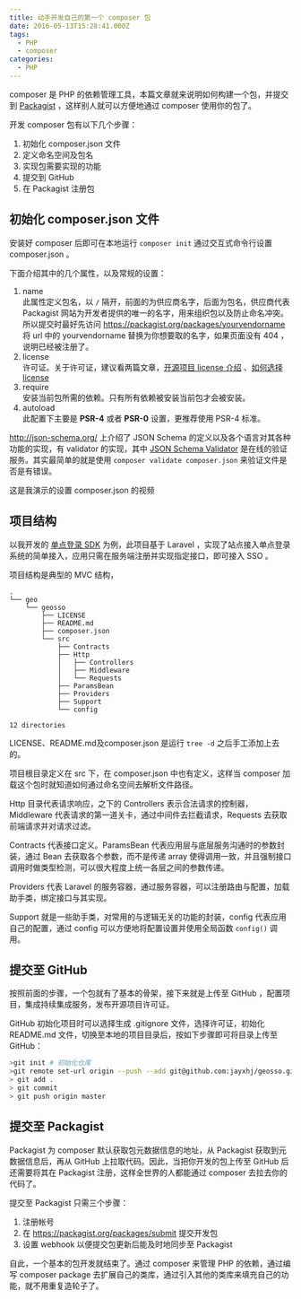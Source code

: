 ```yaml
---
title: 动手开发自己的第一个 composer 包
date: 2016-05-13T15:28:41.000Z
tags:
  - PHP
  - composer
categories:
  - PHP
---
```


composer 是 PHP 的依赖管理工具，本篇文章就来说明如何构建一个包，并提交到 [Packagist](https://packagist.org/) ，这样别人就可以方便地通过 composer 使用你的包了。

开发 composer 包有以下几个步骤：

1. 初始化 composer.json 文件
2. 定义命名空间及包名
3. 实现包需要实现的功能
4. 提交到 GitHub
5. 在 Packagist 注册包

## 初始化 composer.json 文件

安装好 composer 后即可在本地运行 `composer init` 通过交互式命令行设置 composer.json 。

下面介绍其中的几个属性，以及常规的设置：

1. name<br>
  此属性定义包名，以 `/` 隔开，前面的为供应商名字，后面为包名，供应商代表 Packagist 网站为开发者提供的唯一的名字，用来组织包以及防止命名冲突。所以提交时最好先访问 <https://packagist.org/packages/yourvendorname> 将 url 中的 yourvendorname 替换为你想要取的名字，如果页面没有 404 ，说明已经被注册了。
2. license<br>
  许可证。关于许可证，建议看两篇文章，[开源项目 license 介绍](http://choosealicense.com/) 、[如何选择license](http://www.ruanyifeng.com/blog/2011/05/how_to_choose_free_software_licenses.html)
3. require<br>
  安装当前包所需的依赖。只有所有依赖被安装当前包才会被安装。
4. autoload<br>
  此配置下主要是 **PSR-4** 或者 **PSR-0** 设置，更推荐使用 PSR-4 标准。

<http://json-schema.org/> 上介绍了 JSON Schema 的定义以及各个语言对其各种功能的实现，有 validator 的实现，其中 [JSON Schema Validator](http://www.jsonschemavalidator.net/) 是在线的验证服务。其实最简单的就是使用 `composer validate composer.json` 来验证文件是否是有错误。

这是我演示的设置 composer.json 的视频

<script type="text/javascript" src="https://asciinema.org/a/45460.js" id="asciicast-45460" async="">
</script>

## 项目结构

以我开发的 [单点登录 SDK](https://packagist.org/packages/geosso/geosso) 为例，此项目基于 Laravel ，实现了站点接入单点登录系统的简单接入，应用只需在服务端注册并实现指定接口，即可接入 SSO 。

项目结构是典型的 MVC 结构，

```ascii
.
└── geo
    └── geosso
        ├── LICENSE
        ├── README.md
        ├── composer.json
        └── src
            ├── Contracts
            ├── Http
            │   ├── Controllers
            │   ├── Middleware
            │   └── Requests
            ├── ParamsBean
            ├── Providers
            ├── Support
            └── config

12 directories
```

LICENSE、README.md及composer.json 是运行 `tree -d` 之后手工添加上去的。

项目根目录定义在 src 下，在 composer.json 中也有定义，这样当 composer 加载这个包时就知道如何通过命名空间去解析文件路径。

Http 目录代表请求响应，之下的 Controllers 表示合法请求的控制器，Middleware 代表请求的第一道关卡，通过中间件去拦截请求，Requests 去获取前端请求并对请求过滤。

Contracts 代表接口定义。ParamsBean 代表应用层与底层服务沟通时的参数封装，通过 Bean 去获取各个参数，而不是传递 array 使得调用一致，并且强制接口调用时做类型检测，可以很大程度上统一各层之间的参数传递。

Providers 代表 Laravel 的服务容器，通过服务容器，可以注册路由与配置，加载助手类，绑定接口与其实现。

Support 就是一些助手类，对常用的与逻辑无关的功能的封装，config 代表应用自己的配置，通过 config 可以方便地将配置设置并使用全局函数 `config()` 调用。

## 提交至 GitHub

按照前面的步骤，一个包就有了基本的骨架，接下来就是上传至 GitHub ，配置项目，集成持续集成服务，发布开源项目许可证。

GitHub 初始化项目时可以选择生成 .gitignore 文件，选择许可证，初始化 README.md 文件，切换至本地的项目目录后，按如下步骤即可将目录上传至 GitHub：

```bash
>git init # 初始化仓库
>git remote set-url origin --push --add git@github.com:jayxhj/geosso.git #添加远程追踪仓库地址
> git add .
> git commit
> git push origin master
```

## 提交至 Packagist

Packagist 为 composer 默认获取包元数据信息的地址，从 Packagist 获取到元数据信息后，再从 GitHub 上拉取代码。因此，当把你开发的包上传至 GitHub 后还需要将其在 Packagist 注册，这样全世界的人都能通过 composer 去拉去你的代码了。

提交至 Packagist 只需三个步骤：

1. 注册帐号
2. 在 <https://packagist.org/packages/submit> 提交开发包
3. 设置 webhook 以便提交包更新后能及时地同步至 Packagist

自此，一个基本的包开发就结束了。通过 composer 来管理 PHP 的依赖，通过编写 composer package 去扩展自己的类库，通过引入其他的类库来填充自己的功能，就不用重复造轮子了。
